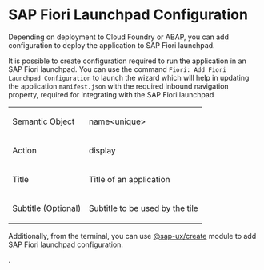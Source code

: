 <!-- loiobc3cb890dbb84d51ae80394821ce4990 -->

# SAP Fiori Launchpad Configuration

Depending on deployment to Cloud Foundry or ABAP, you can add configuration to deploy the application to SAP Fiori launchpad.



It is possible to create configuration required to run the application in an SAP Fiori launchpad. You can use the command `Fiori: Add Fiori Launchpad Configuration` to launch the wizard which will help in updating the application `manifest.json` with the required inbound navigation property, required for integrating with the SAP Fiori launchpad


<table>
<tr>
<td valign="top">

Semantic Object



</td>
<td valign="top">

name<unique\>



</td>
</tr>
<tr>
<td valign="top">

Action



</td>
<td valign="top">

display



</td>
</tr>
<tr>
<td valign="top">

Title



</td>
<td valign="top">

Title of an application



</td>
</tr>
<tr>
<td valign="top">

Subtitle \(Optional\)



</td>
<td valign="top">

Subtitle to be used by the tile



</td>
</tr>
</table>

Additionally, from the terminal, you can use [@sap-ux/create](https://github.com/SAP/open-ux-tools/tree/main/packages/create#sap-uxcreate) module to add SAP Fiori launchpad configuration.

.

